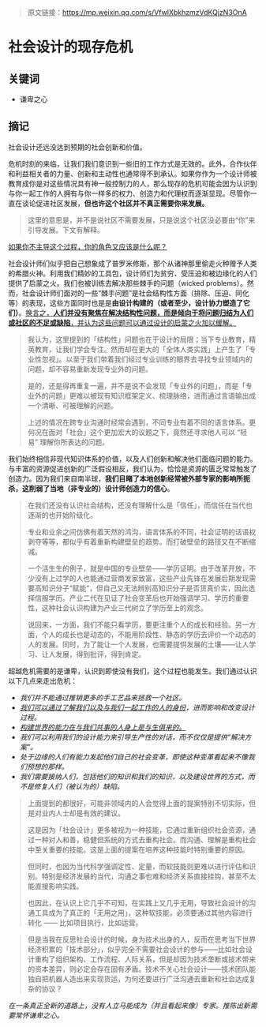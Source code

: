 > 原文链接：https://mp.weixin.qq.com/s/VfwlXbkhzmzVdKQjzN3OnA

# 社会设计的现存危机

## 关键词

- 谦卑之心



## 摘记

社会设计还远没达到预期的社会创新和价值。

危机时刻的来临，让我们我们意识到一些旧的工作方式是无效的。此外，合作伙伴和利益相关者的力量、创新和主动性也通常得不到承认。如果你作为一个设计师被教育成你是对这些情况具有神一般控制力的人，那么现存的危机可能会因为认识到与你一起工作的人拥有与你一样多的权力、创造力和代理权而逐渐显现。尽管你一直在谈论促进社区发展，**但也许这个社区并不真正需要你来发展。**

> 这里的意思是，并不是说社区不需要发展，只是说这个社区没必要由“你”来引导发展。下文有解释。

<u>如果你不主导这个过程，你的角色又应该是什么呢？</u>

社会设计师们似乎把自己想象成了普罗米修斯，那个从诸神那里偷走火种赠予人类的希腊火神。利用我们精妙的工具包，设计师们为贫穷、受压迫和被边缘化的人们提供了启蒙之火。我们也被训练去解决那些棘手的问题（wicked problems）。然而，社会设计师们面对的一些“棘手问题”是社会结构性方面（排除、压迫、同化等）的表现，这些方面同时也是是**由设计构建的（或者至少，设计协力塑造了它们）**。<u>换言之，**人们并没有聚焦在解决结构性问题，而是倾向于将问题归结为人们或社区的不足或缺陷**，并认为这些问题可以通过设计的启蒙之火加以缓解。</u>

> 我认为，这里提到的「结构性」问题也在于设计的局限；当下专业教育，精英教育，让我们学会专注。然而却在更大的「全体人类实践」上产生了「专业性忽视」。以至于我们带着我们经过专业训练的眼界去寻找专业领域内的问题，却不容易重新发现专业外的问题。
>
> 是的，还是得再重复一遍，并不是说不会发现「专业外的问题」，而是「专业外的问题」更难以被现有知识框架定义、梳理脉络，进而通过言语输出成一个清晰、可被理解的问题。
>
> 上述的情况在跨专业沟通时经常会遇到，不同专业有着不同的语言体系。更何况在面对「社会」这个更加宏大的议题之下，竟然还寻求他人可以 “轻易” 理解你所表达的问题。

我们始终相信非现代知识体系的价值，以及人们创新和解决他们面临问题的能力。与丰富的资源促进创新的广泛假设相反，我们认为，恰恰是资源的匮乏常常触发了创造力。因为我们来自南半球，**我们目睹了本地创新经常被外部专家的影响所扼杀，这削弱了当地（非专业的）设计师创造力的信心**。

> 在我们还没有认识社会结构，还没有理解什么是「信任」，而信任在当代也逐渐的也开始阶级化。
>
> 专业和业余之间仿佛有着天然的鸿沟，语言体系的不同，社会证明的话语权剥夺等等，都似乎有着重新构建壁垒的趋势。而打破壁垒的路径又在不断缩减。
>
> 一个活生生的例子，就是中国的专业壁垒——学历证明。由于改革开放，不少没有上过学的人也能通过营商发家致富，这些产业先锋在发展后期发现需要高知识分子“赋能”，但自己又无法辨别高知识分子是否货真价实，因此选择信服学历。产业二代在见证了社会变革后也开始强调学习、学历的重要性，这种社会认识构建为产业三代树立了学历至上的观念。
>
> 说回来，一方面，我们不能只看学历，要更注重个人的成长和经验。另一方面，个人的成长也是动态的，不能用阶段性、静态的学历去评价一个动态的人的发展。同时，为了能让一个人发展，也需要提供发展的土壤——让人学习、让人发展，得到批评，得到肯定。

超越危机需要的是谦卑，认识到即使没有我们，这个过程也能发生。我们通过认识以下几点来走出危机：

- *我们并不能通过推销更多的手工艺品来拯救一个社区。* 
- *<u>我们可以通过了解我们以及与我们一起工作的人的身份</u>，进而影响和改变设计过程。*
- *<u>构建世界的能力在与我们共事的人身上是与生俱来的。</u>*
- *我们可以利用我们的设计能力来引导生产性的对话，而不仅仅是提供“解决方案”。*
- *处于边缘的人们有能力发起他们自己的社会变革，即使这种变革看起来不像我们预想的那样。*
- *我们需要接纳人们，包括他们的知识和我们的知识，以及建设世界的方式，而不是修复人们（被认为的）缺陷。*

> 上面提到的都很好，可能非领域内的人会觉得上面的提案特别不切实际，但是对业内人士却是有效的建议。
>
> 这是因为「社会设计」更多被视为一种技能，它通过重新组织社会资源，通过一种对人和善，稳健但系统的方式去重构社会。而沟通、理解是重构社会中至关重要的技能。这是上面的提案在培养这种技能时特别重要的原因。
>
> 但同时，也因为当代科学强调定性、定量，而软技能则更难以进行评估和识别。特别是经济发展的当代，沟通之事也难和经济关系直接挂钩，甚至不太能直接影响实践。
>
> 也因此，在认识上它几乎不可知，在实践上又几乎无用，导致社会设计的沟通工具成为了真正的「无用之用」，这种软技能，必须要通过其他内容进行转化 —— 比如项目执行，比如运营。

> 但是当我在反思社会设计的时候，身为技术出身的人，反而在思考当下世界经济积累的「技术部分」，似乎完全不需要社会设计的参与——比如社会设计重构了组织架构、工作流程、人际关系，但是却因为技术垄断或技术带来的资本差异，则必定会存在固有矛盾。技术不关心社会设计——技术团队能独自把机器人造出来实现货运，为何还要进行广泛沟通去重新和社会达成复杂的协议？

*在一条真正全新的道路上，没有人立马能成为（并且看起来像）专家。推陈出新需要常怀谦卑之心。*
